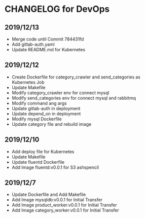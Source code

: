 # CHANGELOG for DevOps

## 2019/12/13
- Merge code until Commit 784431fd
- Add gitlab-auth.yaml
- Update README.md for Kubernetes

## 2019/12/12

- Create Dockerfile for category_crawler and send_categories as Kubernetes Job
- Update Makefile
- Modify category_crawler env for connect mysql
- Modify send_categories env for connect mysql and rabbitmq
- Modify command ang args
- Update gitlab-auth in deployment
- Update depend_on in deployment
- Modify mysql Dockerfile
- Update category file and rebuild image

## 2019/12/10

- Add deploy file for Kubernetes
- Update Makefile
- Update fluentd Dockerfile
- Add Image fluentd:v0.0.1 for S3 ashspencil



## 2019/12/7

- Update Dockerfile and Add Makefile
- Add Image mysqldb:v0.0.1 for Initial Transfer
- Add Image product_worker:v0.0.1 for Initial Transfer
- Add Image category_worker:v0.0.1 for Initial Transfer
